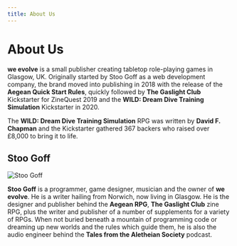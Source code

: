 ```yaml
---
title: About Us
---
```


# About Us

**we evolve** is a small publisher creating tabletop role-playing games in Glasgow, UK. Originally started by Stoo Goff as a web development company, the brand moved into publishing in 2018 with the release of the **Aegean Quick Start Rules**, quickly followed by **The Gaslight Club** Kickstarter for ZineQuest 2019 and the **WILD: Dream Dive Training Simulation** Kickstarter in 2020.

The **WILD: Dream Dive Training Simulation** RPG was written by **David F. Chapman** and the Kickstarter gathered 367 backers who raised over £8,000 to bring it to life.

## Stoo Goff

![Stoo Goff](/img/stoo-goff.jpg)

**Stoo Goff** is a programmer, game designer, musician and the owner of **we evolve**. He is a writer hailing from Norwich, now living in Glasgow. He is the designer and publisher behind the **Aegean RPG**, **The Gaslight Club** zine RPG, plus the writer and publisher of a number of supplements for a variety of RPGs. When not buried beneath a mountain of programming code or dreaming up new worlds and the rules which guide them, he is also the audio engineer behind the **Tales from the Aletheian Society** podcast.
